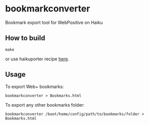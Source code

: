 bookmarkconverter
=================

Bookmark export tool for WebPositive on Haiku

How to build
------------

    make

or use haikuporter recipe [here](https://bitbucket.org/TwoFx/haikuports/src/bc96efc1829f55a2f95578793d0dcac5032ea083/haiku-apps/exporsitive/exporsitive-0.1.0.recipe?at=exporsitive).

Usage
-----

To export Web+ bookmarks:

    bookmarkconverter > Bookmarks.html

To export any other bookmarks folder:

    bookmarkconverter /boot/home/config/path/to/bookmarks/folder > Bookmarks.html
